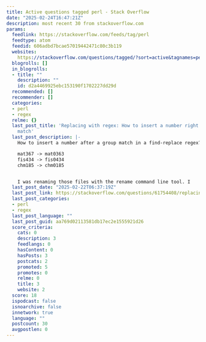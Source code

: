 ```yaml
---
title: Active questions tagged perl - Stack Overflow
date: "2025-02-24T16:47:21Z"
description: most recent 30 from stackoverflow.com
params:
  feedlink: https://stackoverflow.com/feeds/tag/perl
  feedtype: atom
  feedid: 606adbd7bcae57019442471c80c3b119
  websites:
    https://stackoverflow.com/questions/tagged/?sort=active&tagnames=perl: true
  blogrolls: []
  in_blogrolls:
  - title: ""
    description: ""
    id: d2a4469925ebc153190f1702227dd29d
  recommended: []
  recommender: []
  categories:
  - perl
  - regex
  relme: {}
  last_post_title: 'Replacing with regex: How to insert a number right after a group
    match'
  last_post_description: |-
    How to insert a number after a group match in a find-replace regex? Like this:

    mat367 -> mat0363
    fis434 -> fis0434
    chm185 -> chm0185


    I was renaming those files with the rename command line tool. I
  last_post_date: "2025-02-22T06:37:19Z"
  last_post_link: https://stackoverflow.com/questions/61754408/replacing-with-regex-how-to-insert-a-number-right-after-a-group-match
  last_post_categories:
  - perl
  - regex
  last_post_language: ""
  last_post_guid: aa769d02113581db17ec2e1555921d26
  score_criteria:
    cats: 0
    description: 3
    feedlangs: 0
    hasContent: 0
    hasPosts: 3
    postcats: 2
    promoted: 5
    promotes: 0
    relme: 0
    title: 3
    website: 2
  score: 18
  ispodcast: false
  isnoarchive: false
  innetwork: true
  language: ""
  postcount: 30
  avgpostlen: 0
---
```


